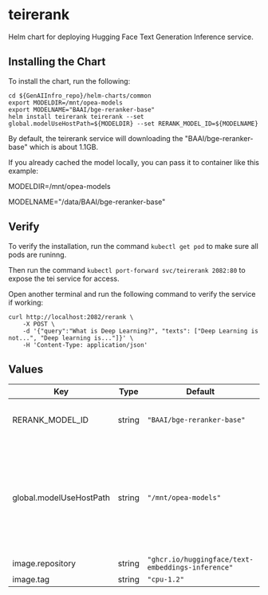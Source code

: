 # teirerank

Helm chart for deploying Hugging Face Text Generation Inference service.

## Installing the Chart

To install the chart, run the following:

```console
cd ${GenAIInfro_repo}/helm-charts/common
export MODELDIR=/mnt/opea-models
export MODELNAME="BAAI/bge-reranker-base"
helm install teirerank teirerank --set global.modelUseHostPath=${MODELDIR} --set RERANK_MODEL_ID=${MODELNAME}
```

By default, the teirerank service will downloading the "BAAI/bge-reranker-base" which is about 1.1GB.

If you already cached the model locally, you can pass it to container like this example:

MODELDIR=/mnt/opea-models

MODELNAME="/data/BAAI/bge-reranker-base"

## Verify

To verify the installation, run the command `kubectl get pod` to make sure all pods are runinng.

Then run the command `kubectl port-forward svc/teirerank 2082:80` to expose the tei service for access.

Open another terminal and run the following command to verify the service if working:

```console
curl http://localhost:2082/rerank \
    -X POST \
    -d '{"query":"What is Deep Learning?", "texts": ["Deep Learning is not...", "Deep learning is..."]}' \
    -H 'Content-Type: application/json'
```

## Values

| Key                     | Type   | Default                                           | Description                                                                                                                                                                                                                 |
| ----------------------- | ------ | ------------------------------------------------- | --------------------------------------------------------------------------------------------------------------------------------------------------------------------------------------------------------------------------- |
| RERANK_MODEL_ID         | string | `"BAAI/bge-reranker-base"`                        | Models id from https://huggingface.co/, or predownloaded model directory                                                                                                                                                    |
| global.modelUseHostPath | string | `"/mnt/opea-models"`                              | Cached models directory, teirerank will not download if the model is cached here. The host path "modelUseHostPath" will be mounted to container as /data directory. Set this to null/empty will force it to download model. |
| image.repository        | string | `"ghcr.io/huggingface/text-embeddings-inference"` |                                                                                                                                                                                                                             |
| image.tag               | string | `"cpu-1.2"`                                       |                                                                                                                                                                                                                             |
